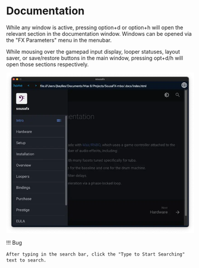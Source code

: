 # Documentation

While any window is active, pressing option+d or option+h will open the relevant section in the documentation window. Windows can be opened via the "FX Parameters" menu in the menubar.

While mousing over the gamepad input display, looper statuses, layout saver, or save/restore buttons in the main window, pressing opt+d/h will open those sections respectively.

![main](img/documentation_window.webp)

!!! Bug 

	After typing in the search bar, click the "Type to Start Searching" text to search.
